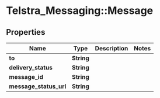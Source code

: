 # Telstra_Messaging::Message

## Properties
Name | Type | Description | Notes
------------ | ------------- | ------------- | -------------
**to** | **String** |  | 
**delivery_status** | **String** |  | 
**message_id** | **String** |  | 
**message_status_url** | **String** |  | 


